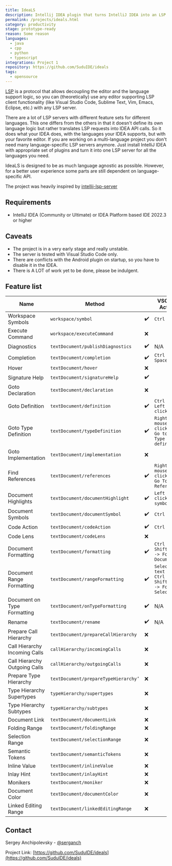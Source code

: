 ```yaml
---
title: IdeaLS
description: Intellij IDEA plugin that turns IntelliJ IDEA into an LSP server and delivers the full power of IDEA's language support to LSP clients.
permalink: /projects/ideals.html
category: productivity
stage: prototype-ready
reason: Some reason
languages:
  - java
  - cpp
  - python
  - typescript
integrations: Project 1
repository: https://github.com/SuduIDE/ideals
tags:
  - opensource
---
```


[LSP](https://microsoft.github.io/language-server-protocol/specifications/lsp/3.17/specification/)
is a protocol that allows decoupling the editor and the language support logic,
so you can (theoretically) use any editor supporting LSP client functionality
(like Visual Studio Code, Sublime Text, Vim, Emacs, Eclipse, etc.) with any LSP server.

There are a lot of LSP servers with different feature sets for different languages.
This one differs from the others in that it doesn't define its own language logic
but rather translates LSP requests into IDEA API calls.
So it does what your IDEA does, with the languages your IDEA supports, but with your favorite editor.
If you are working on a multi-language project you don't need many language-specific LSP servers anymore.
Just install IntelliJ IDEA with appropriate set of plugins and turn it into one LSP server for all the languages you need.

IdeaLS is designed to be as much language agnostic as possible.
However, for a better user experience some parts are still dependent on language-specific API.

The project was heavily inspired by [intellij-lsp-server](https://github.com/Ruin0x11/intellij-lsp-server)

## Requirements
- IntelliJ IDEA (Community or Ultimate) or IDEA Platform based IDE 2022.3 or higher

## Caveats
- The project is in a very early stage and really unstable.
- The server is tested with Visual Studio Code only.
- There are conflicts with the Android plugin on startup, so you have to disable it in the IDEA.
- There is A LOT of work yet to be done, please be indulgent.

## Feature list

| Name                          | Method                               |                    | VSCode Action                                         |
| ----------------------------- | ------------------------------------ | ------------------ | ----------------------------------------------------- |
| Workspace Symbols             | `workspace/symbol`                   | :heavy_check_mark: | `Ctrl + T`                                            |
| Execute Command               | `workspace/executeCommand`           | :x:                |                                                       |
| Diagnostics                   | `textDocument/publishDiagnostics`    | :heavy_check_mark: | N/A                                                   |
| Completion                    | `textDocument/completion`            | :heavy_check_mark: | `Ctrl + Space`                                        |
| Hover                         | `textDocument/hover`                 | :x:                |                                                       |
| Signature Help                | `textDocument/signatureHelp`         | :heavy_check_mark: |                                                       |
| Goto Declaration              | `textDocument/declaration`           | :x:                |                                                       |
| Goto Definition               | `textDocument/definition`            | :heavy_check_mark: | `Ctrl + Left mouse click`                             |
| Goto Type Definition          | `textDocument/typeDefinition`        | :heavy_check_mark: | `Right mouse click -> Go to -> Type defintion`        |
| Goto Implementation           | `textDocument/implementation`        | :x:                |                                                       |
| Find References               | `textDocument/references`            | :heavy_check_mark: | `Right mouse click -> Go To -> References`            |
| Document Highlights           | `textDocument/documentHighlight`     | :heavy_check_mark: | `Left mouse click on symbol`                          |
| Document Symbols              | `textDocument/documentSymbol`        | :heavy_check_mark: | `Ctrl + O`                                            |
| Code Action                   | `textDocument/codeAction`            | :heavy_check_mark: | `Ctrl + .`                                            |
| Code Lens                     | `textDocument/codeLens`              | :x:                |                                                       |
| Document Formatting           | `textDocument/formatting`            | :heavy_check_mark: | `Ctrl + Shift + P -> Format Document`                 |
| Document Range Formatting     | `textDocument/rangeFormatting`       | :heavy_check_mark: | `Select text -> Ctrl + Shift + P -> Format Selection` |
| Document on Type Formatting   | `textDocument/onTypeFormatting`      | :heavy_check_mark: | N/A                                                   |
| Rename                        | `textDocument/rename`                | :heavy_check_mark: | N/A                                                   |
| Prepare Call Hierarchy        | `textDocument/prepareCallHierarchy`  | :x:                |                                                       |
| Call Hierarchy Incoming Calls | `callHierarchy/incomingCalls`        | :x:                |                                                       |
| Call Hierarchy Outgoing Calls | `callHierarchy/outgoingCalls`        | :x:                |                                                       |
| Prepare Type Hierarchy        | `textDocument/prepareTypeHierarchy’` | :x:                |                                                       |
| Type Hierarchy Supertypes     | `typeHierarchy/supertypes`           | :x:                |                                                       |
| Type Hierarchy Subtypes       | `typeHierarchy/subtypes`             | :x:                |                                                       |
| Document Link                 | `textDocument/documentLink`          | :x:                |                                                       |
| Folding Range                 | `textDocument/foldingRange`          | :x:                |                                                       |
| Selection Range               | `textDocument/selectionRange`        | :x:                |                                                       |
| Semantic Tokens               | `textDocument/semanticTokens`        | :x:                |                                                       |
| Inline Value                  | `textDocument/inlineValue`           | :x:                |                                                       |
| Inlay Hint                    | `textDocument/inlayHint`             | :x:                |                                                       |
| Monikers                      | `textDocument/moniker`               | :x:                |                                                       |
| Document Color                | `textDocument/documentColor`         | :x:                |                                                       |
| Linked Editing Range          | `textDocument/linkedEditingRange`    | :x:                |                                                       |

## Contact

Sergey Anchipolevsky - [@serganch](https://t.me/serganch)

Project Link: [https://github.com/SuduIDE/ideals](https://github.com/SuduIDE/ideals)
